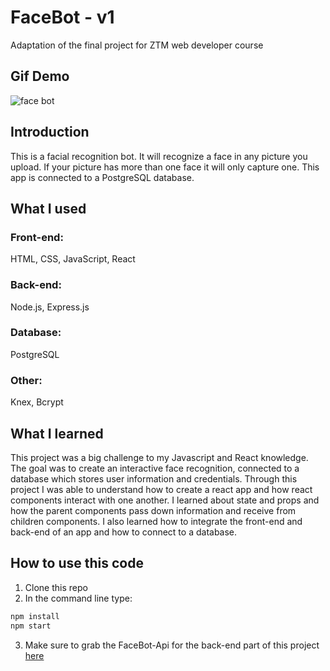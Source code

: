 # FaceBot - v1
Adaptation of the final project for ZTM web developer course

## Gif Demo
![face bot](Readme/facebot-gif.gif)

## Introduction

This is a facial recognition bot. It will recognize a face in any picture you upload. 
If your picture has more than one face it will only capture one.
This app is connected to a PostgreSQL database.

## What I used

### Front-end: 
HTML, CSS, JavaScript, React

### Back-end: 
Node.js, Express.js

### Database: 
PostgreSQL

### Other: 
Knex, Bcrypt

## What I learned

This project was a big challenge to my Javascript and React knowledge. 
The goal was to create an interactive face recognition, connected to a database which stores user information and credentials.
Through this project I was able to understand how to create a react app and how react components interact with one another.
I learned about state and props and how the parent components pass down information and receive from children components.
I also learned how to integrate the front-end and back-end of an app and how to connect to a database.


## How to use this code
1. Clone this repo
2. In the command line type: 
  ```sh
  npm install
  npm start
  ```
3. Make sure to grab the FaceBot-Api for the back-end part of this project [here](https://github.com/DioCar84/facebot-api)
